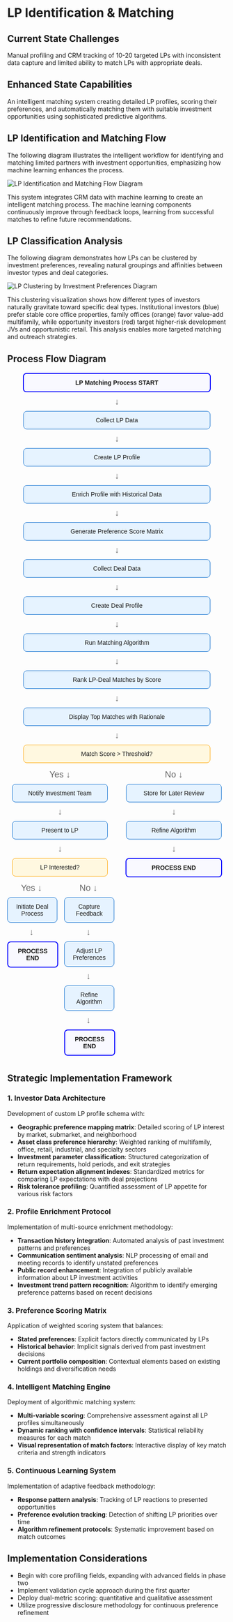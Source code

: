 # LP Identification & Matching

## Current State Challenges

Manual profiling and CRM tracking of 10-20 targeted LPs with inconsistent data capture and limited ability to match LPs with appropriate deals.

## Enhanced State Capabilities

An intelligent matching system creating detailed LP profiles, scoring their preferences, and automatically matching them with suitable investment opportunities using sophisticated predictive algorithms.

## LP Identification and Matching Flow

The following diagram illustrates the intelligent workflow for identifying and matching limited partners with investment opportunities, emphasizing how machine learning enhances the process.

<div class="diagram-container process-diagram">
  <img src="https://www.mermaidchart.com/raw/51201aee-9c5e-4adc-8489-9eadcf6bc027?theme=light&version=v0.1&format=svg" alt="LP Identification and Matching Flow Diagram" />
</div>

This system integrates CRM data with machine learning to create an intelligent matching process. The machine learning components continuously improve through feedback loops, learning from successful matches to refine future recommendations.

## LP Classification Analysis

The following diagram demonstrates how LPs can be clustered by investment preferences, revealing natural groupings and affinities between investor types and deal categories.

<div class="diagram-container clustering-diagram">
  <img src="https://www.mermaidchart.com/raw/84f7ee75-d192-4c3f-baa8-f13890a0525e?theme=light&version=v0.1&format=svg" alt="LP Clustering by Investment Preferences Diagram" />
</div>

This clustering visualization shows how different types of investors naturally gravitate toward specific deal types. Institutional investors (blue) prefer stable core office properties, family offices (orange) favor value-add multifamily, while opportunity investors (red) target higher-risk development JVs and opportunistic retail. This analysis enables more targeted matching and outreach strategies.

## Process Flow Diagram

<div class="process-flow">
  <div class="process-step start">LP Matching Process START</div>
  <div class="process-arrow">↓</div>
  <div class="process-step data">Collect LP Data</div>
  <div class="process-arrow">↓</div>
  <div class="process-step">Create LP Profile</div>
  <div class="process-arrow">↓</div>
  <div class="process-step">Enrich Profile with Historical Data</div>
  <div class="process-arrow">↓</div>
  <div class="process-step">Generate Preference Score Matrix</div>
  <div class="process-arrow">↓</div>
  <div class="process-step data">Collect Deal Data</div>
  <div class="process-arrow">↓</div>
  <div class="process-step">Create Deal Profile</div>
  <div class="process-arrow">↓</div>
  <div class="process-step">Run Matching Algorithm</div>
  <div class="process-arrow">↓</div>
  <div class="process-step">Rank LP-Deal Matches by Score</div>
  <div class="process-arrow">↓</div>
  <div class="process-step">Display Top Matches with Rationale</div>
  <div class="process-arrow">↓</div>
  <div class="process-decision">Match Score > Threshold?</div>
  <div class="process-flow-branches">
    <div class="process-branch">
      <div class="process-arrow">Yes ↓</div>
      <div class="process-step">Notify Investment Team</div>
      <div class="process-arrow">↓</div>
      <div class="process-step">Present to LP</div>
      <div class="process-arrow">↓</div>
      <div class="process-decision">LP Interested?</div>
      <div class="process-flow-branches">
        <div class="process-branch">
          <div class="process-arrow">Yes ↓</div>
          <div class="process-step">Initiate Deal Process</div>
          <div class="process-arrow">↓</div>
          <div class="process-step end">PROCESS END</div>
        </div>
        <div class="process-branch">
          <div class="process-arrow">No ↓</div>
          <div class="process-step">Capture Feedback</div>
          <div class="process-arrow">↓</div>
          <div class="process-step">Adjust LP Preferences</div>
          <div class="process-arrow">↓</div>
          <div class="process-step">Refine Algorithm</div>
          <div class="process-arrow">↓</div>
          <div class="process-step end">PROCESS END</div>
        </div>
      </div>
    </div>
    <div class="process-branch">
      <div class="process-arrow">No ↓</div>
      <div class="process-step">Store for Later Review</div>
      <div class="process-arrow">↓</div>
      <div class="process-step">Refine Algorithm</div>
      <div class="process-arrow">↓</div>
      <div class="process-step end">PROCESS END</div>
    </div>
  </div>
</div>

<style>
.process-flow {
  font-family: Arial, sans-serif;
  margin: 20px auto;
  max-width: 800px;
  text-align: center;
}
.process-step {
  background-color: #e6f3ff;
  border: 1px solid #0066cc;
  border-radius: 8px;
  margin: 10px auto;
  padding: 12px;
  width: 80%;
}
.process-step.start, .process-step.end {
  background-color: #f9f9ff;
  border: 2px solid #0000ff;
  font-weight: bold;
}
.process-step.data {
  background-color: #e6f3ff;
  border: 1px solid #0066cc;
}
.process-decision {
  background-color: #fff8e0;
  border: 1px solid #ffa500;
  border-radius: 8px;
  margin: 10px auto;
  padding: 12px;
  width: 80%;
}
.process-arrow {
  color: #666;
  font-size: 20px;
  margin: 5px 0;
}
.process-flow-branches {
  display: flex;
  justify-content: center;
  gap: 20px;
}
.process-branch {
  flex: 1;
}
</style>


## Strategic Implementation Framework

### 1. Investor Data Architecture

Development of custom LP profile schema with:

- **Geographic preference mapping matrix**: Detailed scoring of LP interest by market, submarket, and neighborhood
- **Asset class preference hierarchy**: Weighted ranking of multifamily, office, retail, industrial, and specialty sectors
- **Investment parameter classification**: Structured categorization of return requirements, hold periods, and exit strategies
- **Return expectation alignment indexes**: Standardized metrics for comparing LP expectations with deal projections
- **Risk tolerance profiling**: Quantified assessment of LP appetite for various risk factors

### 2. Profile Enrichment Protocol

Implementation of multi-source enrichment methodology:

- **Transaction history integration**: Automated analysis of past investment patterns and preferences
- **Communication sentiment analysis**: NLP processing of email and meeting records to identify unstated preferences
- **Public record enhancement**: Integration of publicly available information about LP investment activities
- **Investment trend pattern recognition**: Algorithm to identify emerging preference patterns based on recent decisions

### 3. Preference Scoring Matrix

Application of weighted scoring system that balances:

- **Stated preferences**: Explicit factors directly communicated by LPs
- **Historical behavior**: Implicit signals derived from past investment decisions
- **Current portfolio composition**: Contextual elements based on existing holdings and diversification needs

### 4. Intelligent Matching Engine

Deployment of algorithmic matching system:

- **Multi-variable scoring**: Comprehensive assessment against all LP profiles simultaneously
- **Dynamic ranking with confidence intervals**: Statistical reliability measures for each match
- **Visual representation of match factors**: Interactive display of key match criteria and strength indicators

### 5. Continuous Learning System

Implementation of adaptive feedback methodology:

- **Response pattern analysis**: Tracking of LP reactions to presented opportunities
- **Preference evolution tracking**: Detection of shifting LP priorities over time
- **Algorithm refinement protocols**: Systematic improvement based on match outcomes

## Implementation Considerations

- Begin with core profiling fields, expanding with advanced fields in phase two
- Implement validation cycle approach during the first quarter
- Deploy dual-metric scoring: quantitative and qualitative assessment
- Utilize progressive disclosure methodology for continuous preference refinement